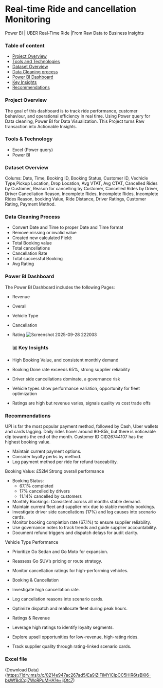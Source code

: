# Real-time Ride and cancellation Monitoring
Power BI | UBER Real-Time Ride |From Raw Data to Business Insights

### Table of content
- [Project Overview](#project.overview)
- [Tools and Technologies](#tools--technologies)
- [Dataset Overview](#dataset.overview)
- [Data Cleaning process](#data.cleaning.process)
- [Power BI Dashboard](#power.bi.dashboard)
- [Key Insights](#key.insights)
- [Recommendations](#recommendation)


### Project Overview
The goal of this dashboard is to track ride performance, customer behaviour, and operational efficiency in real time.
Using Power query for Data cleaning, Power BI for Data Visualization. This Project turns Raw transaction into Actionable Insights.

### Tools & Technology 
* Excel (Power query)
* Power BI

### Dataset Overview
Colums:
Date, Time, Booking ID, Booking Status, Customer ID, Vechicle Type,Pickup Location, Drop Location, Avg VTAT, Avg CTAT, Cancelled Rides by Customer, Reason for cancelling by Customer, Cancelled Rides by Driver, Driver Cancellation Reason, Incomplete Rides, Incomplete Rides, Incomplete Rides Reason, booking Value, Ride Distance, Driver Ratings, Customer Rating, Payment Method.

### Data Cleaning Process
* Convert Date and Time to proper Date and Time format
* Remove missing or invalid value
* Created new calculated Field:
* Total Booking value
* Total cancellations
* Cancellation Rate
* Total successful Booking
* Avg Rating

### Power BI Dashboard
The Power BI Dashboard includes the following Pages:
- Revenue
- Overall
- Vehicle Type
- Cancellation
- Rating
  ![Screenshot 2025-09-28 222003](https://github.com/user-attachments/assets/f6487e47-9740-479e-a24d-67c30dc0976a)


  ### 📊 Key Insights
- High Booking Value, and consistent monthly demand  
- Booking Done rate exceeds 65%, strong supplier reliability  
- Driver side cancellations dominate, a governance risk  
- Vehicle types show performance variation, opportunity for fleet optimization  
- Ratings are high but revenue varies, signals quality vs cost trade offs

### Recommendations
UPI is far the most popular payment method, followed by Cash, Uber wallets and cards lagging.
Daily rides hover around 80-85k, but there is noticeable dip towards the end of the month.
Customer ID CID26744107 has the highest booking value.
- Maintain current payment options. 
- Consider loyalty perks by method.  
- Log payment method per ride for refund traceability.

Booking Value: £52M  Strong overall performance  
- Booking Status:
  - 67.1% completed  
  - 17% cancelled by drivers  
  - 11.14% cancelled by customers  
- Monthly Bookings: Consistent across all months stable demand.
- Maintain current fleet and supplier mix due to stable monthly bookings.  
- Investigate driver side cancellations (17%) and log causes into scenario cards.  
- Monitor booking completion rate (67.1%) to ensure supplier reliability.  
- Use governance notes to track trends and guide supplier accountability.  
- Document refund triggers and dispatch delays for audit clarity.

Vehicle Type Performance
- Prioritize Go Sedan and Go Moto for expansion.  
- Reassess Go SUV’s pricing or route strategy.  
- Monitor cancellation ratings for high-performing vehicles.

- Booking & Cancellation
- Investigate high cancellation rate.  
- Log cancellation reasons into scenario cards.  
- Optimize dispatch and reallocate fleet during peak hours.

- Ratings & Revenue
- Leverage high ratings to identify loyalty segments.  
- Explore upsell opportunities for low-revenue, high-rating rides.  
- Track supplier quality through rating-linked scenario cards.

### Excel file

(Download Data)(https://1drv.ms/x/c/0214e947ac267ad5/Ea9IZlFiMYlClpCC5HIR6tsBKl6-bsWf8dCqi7WoRPuMHA?e=jjOtc7)




  
  


 
